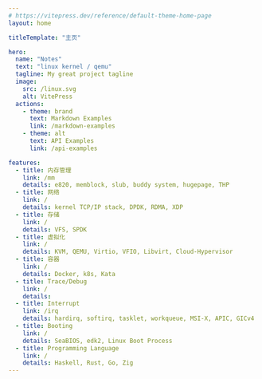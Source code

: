 ```yaml
---
# https://vitepress.dev/reference/default-theme-home-page
layout: home

titleTemplate: "主页"

hero:
  name: "Notes"
  text: "linux kernel / qemu"
  tagline: My great project tagline
  image:
    src: /linux.svg
    alt: VitePress
  actions:
    - theme: brand
      text: Markdown Examples
      link: /markdown-examples
    - theme: alt
      text: API Examples
      link: /api-examples

features:
  - title: 内存管理
    link: /mm
    details: e820, memblock, slub, buddy system, hugepage, THP
  - title: 网络
    link: /
    details: kernel TCP/IP stack, DPDK, RDMA, XDP
  - title: 存储
    link: /
    details: VFS, SPDK
  - title: 虚拟化
    link: /
    details: KVM, QEMU, Virtio, VFIO, Libvirt, Cloud-Hypervisor
  - title: 容器
    link: /
    details: Docker, k8s, Kata
  - title: Trace/Debug
    link: /
    details:
  - title: Interrupt
    link: /irq
    details: hardirq, softirq, tasklet, workqueue, MSI-X, APIC, GICv4
  - title: Booting
    link: /
    details: SeaBIOS, edk2, Linux Boot Process
  - title: Programming Language
    link: /
    details: Haskell, Rust, Go, Zig
---
```

